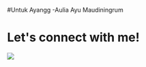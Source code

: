 

#Untuk Ayangg
-Aulia Ayu Maudiningrum


# Let's connect with me!
<p>
    <a href="https://instagram.com/tondy_666" target="_blank"><img src="https://img.shields.io/badge/Instagram-@wafarifki_-blue" /></a>
</p> 
